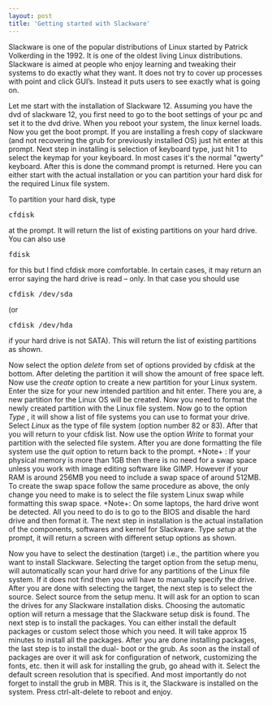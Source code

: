 ```yaml
---
layout: post
title: 'Getting started with Slackware'
---
```


Slackware is one of the popular distributions of Linux started by Patrick Volkerding in the 1992. It is one of the oldest living Linux distributions. Slackware is aimed at people who enjoy learning and tweaking their systems to do exactly what they want. It does not try to cover up processes with point and click GUI’s. Instead it puts users to see exactly what is going on.

Let me start with the installation of Slackware 12. Assuming you have the dvd of slackware 12, you first need to go to the boot settings of your pc and set it to the dvd drive. When you reboot your system, the linux kernel loads. Now you get the boot prompt. If you are installing a fresh copy of slackware (and not recovering the grub for previously installed OS) just hit enter at this prompt. Next step in installing is selection of keyboard type, just hit 1 to select the keymap for your keyboard. In most cases it's the normal "qwerty" keyboard. After this is done the command prompt is returned. Here you can either start with the actual installation or you can partition your hard disk for the required Linux file system.

To partition your hard disk, type <pre>cfdisk</pre> at the prompt. It will return the list of existing partitions on your hard drive. You can also use <pre>fdisk</pre> for this but I find cfdisk more comfortable. In certain cases, it may return an error saying the hard drive is read – only. In that case you should use <pre>cfdisk /dev/sda</pre> (or <pre>cfdisk /dev/hda</pre> if your hard drive is not SATA). This will return the list of existing partitions as shown.

Now select the option _delete_ from set of options provided by cfdisk at the bottom. After deleting the partition it will show the amount of free space left. Now use the _create_ option to create a new partition for your Linux system. Enter the size for your new intended partition and hit enter. There you are, a new partition for the Linux OS will be created. Now you need to format the newly created partition with the Linux file system. Now go to the option _Type_ , it will show a list of file systems you can use to format your drive. Select _Linux_ as the type of file system (option number 82 or 83). After that you will return to your cfdisk list. Now use the option _Write_ to format your partition with the selected file system. After you are done formatting the file system use the _quit_ option to return back to the prompt.
+Note+ : If your physical memory is more than 1GB then there is no need for a swap space unless you work with image editing software like GIMP. However if your RAM is around 256MB you need to include a swap space of around 512MB. To create the swap space follow the same procedure as above, the only change you need to make is to select the file system Linux swap while formatting this swap space.
+Note+: On some laptops, the hard drive wont be detected. All you need to do is to go to the BIOS and disable the hard drive and then format it.
The next step in installation is the actual installation of the components, softwares and kernel for Slackware. Type _setup_ at the prompt, it will return a screen with different setup options as shown.

Now you have to select the destination (target) i.e., the partition where you want to install Slackware. Selecting the target option from the setup menu, will automatically scan your hard drive for any partitions of the Linux file system. If it does not find then you will have to manually specify the drive.
After you are done with selecting the target, the next step is to select the source. Select source from the setup menu. It will ask for an option to scan the drives for any Slackware installation disks. Choosing the automatic option will return a message that the Slackware setup disk is found.
The next step is to install the packages. You can either install the default packages or custom select those which you need. It will take approx 15 minutes to install all the packages. After you are done installing packages, the last step is to install the dual- boot or the grub. As soon as the install of packages are over it will ask for configuration of network, customizing the fonts, etc. then it will ask for installing the grub, go ahead with it. Select the default screen resolution that is specified. And most importantly do not forget to install the grub in MBR.
This is it, the Slackware is installed on the system. Press ctrl-alt-delete to reboot and enjoy.
